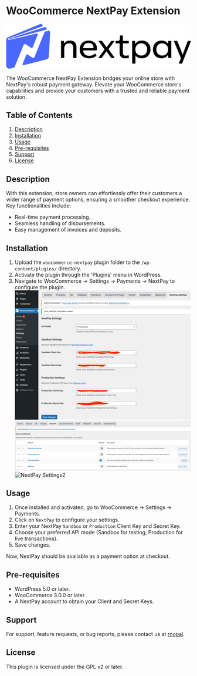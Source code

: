 # WooCommerce NextPay Extension

![NextPay Logo](https://github.com/raketbizdev/woocommerce-nextpay/blob/main/assets/nextpay-logo-dark.svg)

The WooCommerce NextPay Extension bridges your online store with NextPay's robust payment gateway. Elevate your WooCommerce store's capabilities and provide your customers with a trusted and reliable payment solution.

## Table of Contents

1. [Description](#description)
2. [Installation](#installation)
3. [Usage](#usage)
4. [Pre-requisites](#pre-requisites)
5. [Support](#support)
6. [License](#license)

## Description

With this extension, store owners can effortlessly offer their customers a wider range of payment options, ensuring a smoother checkout experience. Key functionalities include:

- Real-time payment processing.
- Seamless handling of disbursements.
- Easy management of invoices and deposits.

## Installation

1. Upload the `woocommerce-nextpay` plugin folder to the `/wp-content/plugins/` directory.
2. Activate the plugin through the 'Plugins' menu in WordPress.
3. Navigate to WooCommerce -> Settings -> Payments -> NextPay to configure the plugin.
   ![NextPay Settings](https://github.com/raketbizdev/woocommerce-nextpay/blob/main/assets/next-pay-settings.png)
   ![NextPay Settings1](https://github.com/raketbizdev/woocommerce-nextpay/blob/main/assets/payment-setting1.png)
   ![NextPay Settings2](https://github.com/raketbizdev/woocommerce-nextpay/blob/main/assets/payment-setting2.png)

## Usage

1. Once installed and activated, go to WooCommerce -> Settings -> Payments.
2. Click on `NextPay` to configure your settings.
3. Enter your NextPay `Sandbox` or `Production` Client Key and Secret Key.
4. Choose your preferred API mode (Sandbox for testing, Production for live transactions).
5. Save changes.

Now, NextPay should be available as a payment option at checkout.

## Pre-requisites

- WordPress 5.0 or later.
- WooCommerce 3.0.0 or later.
- A NextPay account to obtain your Client and Secret Keys.

## Support

For support, feature requests, or bug reports, please contact us at [rnopal](https://www.facebook.com/zyber3).

## License

This plugin is licensed under the GPL v2 or later.
